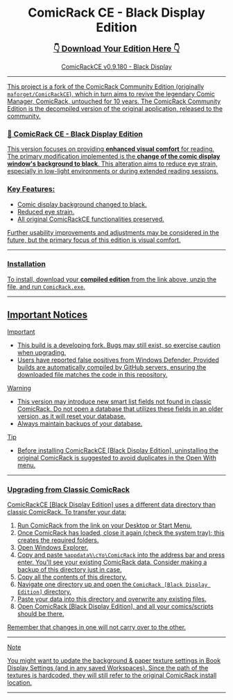 <div align="center">

# ComicRack CE - Black Display Edition

<b><u><span style='font-size:14.0pt'>👇 Download Your Edition Here 👇</span></u></b>

[ComicRackCE v0.9.180 - Black Display](https://github.com/eremita-oficial/ComicRackCE-Black-Display/releases/tag/v0.9.180-black-display)
<p>
<a href="https://github.com/eremita-oficial/ComicRackCE-Black-Display/releases/tag/v0.9.180-black-display" alt="Download Black Display Edition (ZIP)">
</p>

</div>

---

This project is a fork of the ComicRack Community Edition (originally `maforget/ComicRackCE`), which in turn aims to revive the legendary Comic Manager, ComicRack, untouched for 10 years.
The ComicRack Community Edition is the decompiled version of the original application, released to the community.

### 🌙 ComicRack CE - Black Display Edition

This version focuses on providing **enhanced visual comfort** for reading. The primary modification implemented is the **change of the comic display window's background to black**. This alteration aims to reduce eye strain, especially in low-light environments or during extended reading sessions.

### Key Features: 
 - Comic display background changed to black.
 - Reduced eye strain.
 - All original ComicRackCE functionalities preserved.

Further usability improvements and adjustments may be considered in the future, but the primary focus of this edition is visual comfort.

---

### Installation
To install, download your **compiled edition** from the link above, unzip the file, and run `ComicRack.exe`.

---

## Important Notices

>[!IMPORTANT]
>* This build is a developing fork. Bugs may still exist, so exercise caution when upgrading.
>* Users have reported false positives from Windows Defender. Provided builds are automatically compiled by GitHub servers, ensuring the downloaded file matches the code in this repository.

>[!WARNING]
>* This version may introduce new smart list fields not found in classic ComicRack. Do not open a database that utilizes these fields in an older version, as it will reset your database.
>* Always maintain backups of your database.

>[!TIP]
>* Before installing ComicRackCE [Black Display Edition], uninstalling the original ComicRack is suggested to avoid duplicates in the Open With menu.

---

### Upgrading from Classic ComicRack

ComicRackCE [Black Display Edition] uses a different data directory than classic ComicRack. To transfer your data:

1.  Run ComicRack from the link on your Desktop or Start Menu.
2.  Once ComicRack has loaded, close it again (check the system tray); this creates the required folders.
3.  Open Windows Explorer.
4.  Copy and paste `%appdata%\cYo\ComicRack` into the address bar and press enter. You'll see your existing ComicRack data. Consider making a backup of this directory just in case.
5.  Copy all the contents of this directory.
6.  Navigate one directory up and open the `ComicRack [Black Display Edition]` directory.
7.  Paste your data into this directory and overwrite any existing files.
8.  Open ComicRack [Black Display Edition], and all your comics/scripts should be there.

Remember that changes in one will not carry over to the other.

---

> [!NOTE]
> You might want to update the background & paper texture settings in Book Display Settings (and in any saved Workspaces). Since the path of the textures is hardcoded, they will still refer to the original ComicRack install location.

---
